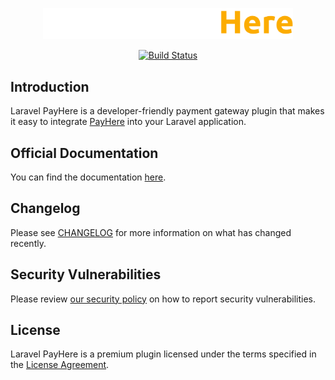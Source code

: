<p align="center">
    <a href="https://www.dasun.dev/docs/laravel-payhere" target="_blank"><img src="./art/logo.svg" alt="PayHere" width="400"/></a>
</p>

<p align="center">
    <a href="https://github.com/dasundev/laravel-payhere/actions"><img src="https://img.shields.io/github/actions/workflow/status/dasundev/laravel-payhere/tests.yml?label=tests" alt="Build Status"></a>
</p>

## Introduction

Laravel PayHere is a developer-friendly payment gateway plugin that makes it easy to integrate [PayHere](https://payhere.lk) into your Laravel application.

## Official Documentation

You can find the documentation [here](https://dasun.dev/docs/laravel-payhere).

## Changelog

Please see [CHANGELOG](CHANGELOG.md) for more information on what has changed recently.

## Security Vulnerabilities

Please review [our security policy](SECURITY.md) on how to report security vulnerabilities.

## License

Laravel PayHere is a premium plugin licensed under the terms specified in the [License Agreement](LICENSE.md).